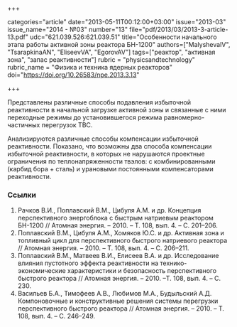 +++

categories="article"
date="2013-05-11T00:12:00+03:00"
issue="2013-03"
issue_name="2014 - №03"
number="13"
file="pdf/2013/03/2013-3-article-13.pdf"
udc="621.039.526:621.039.51"
title="Особенности начального этапа работы активной зоны реактора БН-1200"
authors=["MalyshevaIV", "TsarapkinaAN", "EliseevVA", "EgorovAV"]
tags=["реактор", "активная зона", "запас реактивности"]
rubric = "physicsandtechnology"
rubric_name = "Физика и техника ядерных реакторов"
doi="https://doi.org/10.26583/npe.2013.3.13"

+++

Представлены различные способы подавления избыточной реактивности в начальной загрузке активной зоны и связанные с ними переходные режимы до установившегося режима равномерно-частичных перегрузок ТВС.

Анализируются различные способы компенсации избыточной реактивности. Показано, что возможны два способа компенсации избыточной реактивности, в которых не нарушаются проектные ограничения по теплонапряженности твэлов: c комбинированными (карбид бора + сталь) и урановыми постоянными компенсаторами реактивности.

### Ссылки

1. Рачков В.И., Поплавский В.М., Цибуля А.М. и др. Концепция перспективного энергоблока с быстрым натриевым реактором БН-1200 // Атомная энергия. – 2010. – Т. 108, вып. 4. – С. 201–206.
2. Поплавский В.М., Цибуля А.М., Хомяков Ю.С. и др. Активная зона и топливный цикл для перспективного быстрого натриевого реактора // Атомная энергия. – 2010. – Т. 108, вып. 4. – С. 206–211.
3. Поплавский В.М., Матвеев В.И., Елисеев В.А. и др. Исследование влияния пустотного эффекта реактивности на технико-экономические характеристики и безопасность перспективного быстрого реактора // Атомная энергия. – 2010. –Т. 108, вып. 4. – С. 230.
4. Васильев Б.А., Тимофеев А.В., Любимов М.А., Будыльский А.Д. Компоновочные и конструктивные решения системы перегрузки перспективного быстрого реактора // Атомная энергия. – 2010. – Т. 108, вып. 4. – С. 246–249.
